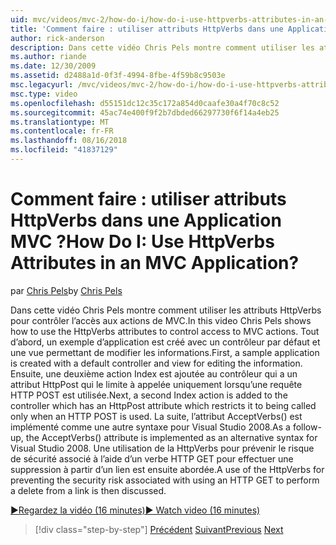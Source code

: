 ```yaml
---
uid: mvc/videos/mvc-2/how-do-i/how-do-i-use-httpverbs-attributes-in-an-mvc-application
title: 'Comment faire : utiliser attributs HttpVerbs dans une Application MVC ? | Microsoft Docs'
author: rick-anderson
description: Dans cette vidéo Chris Pels montre comment utiliser les attributs HttpVerbs pour contrôler l’accès aux actions de MVC. Tout d’abord, un exemple d’application est créé avec un co par défaut...
ms.author: riande
ms.date: 12/30/2009
ms.assetid: d2488a1d-0f3f-4994-8fbe-4f59b8c9503e
msc.legacyurl: /mvc/videos/mvc-2/how-do-i/how-do-i-use-httpverbs-attributes-in-an-mvc-application
msc.type: video
ms.openlocfilehash: d55151dc12c35c172a854d0caafe30a4f70c8c52
ms.sourcegitcommit: 45ac74e400f9f2b7dbded66297730f6f14a4eb25
ms.translationtype: MT
ms.contentlocale: fr-FR
ms.lasthandoff: 08/16/2018
ms.locfileid: "41837129"
---
```

<a name="how-do-i-use-httpverbs-attributes-in-an-mvc-application"></a><span data-ttu-id="9b077-105">Comment faire : utiliser attributs HttpVerbs dans une Application MVC ?</span><span class="sxs-lookup"><span data-stu-id="9b077-105">How Do I: Use HttpVerbs Attributes in an MVC Application?</span></span>
====================
<span data-ttu-id="9b077-106">par [Chris Pels](https://twitter.com/chrispels)</span><span class="sxs-lookup"><span data-stu-id="9b077-106">by [Chris Pels](https://twitter.com/chrispels)</span></span>

<span data-ttu-id="9b077-107">Dans cette vidéo Chris Pels montre comment utiliser les attributs HttpVerbs pour contrôler l’accès aux actions de MVC.</span><span class="sxs-lookup"><span data-stu-id="9b077-107">In this video Chris Pels shows how to use the HttpVerbs attributes to control access to MVC actions.</span></span> <span data-ttu-id="9b077-108">Tout d’abord, un exemple d’application est créé avec un contrôleur par défaut et une vue permettant de modifier les informations.</span><span class="sxs-lookup"><span data-stu-id="9b077-108">First, a sample application is created with a default controller and view for editing the information.</span></span> <span data-ttu-id="9b077-109">Ensuite, une deuxième action Index est ajoutée au contrôleur qui a un attribut HttpPost qui le limite à appelée uniquement lorsqu’une requête HTTP POST est utilisée.</span><span class="sxs-lookup"><span data-stu-id="9b077-109">Next, a second Index action is added to the controller which has an HttpPost attribute which restricts it to being called only when an HTTP POST is used.</span></span> <span data-ttu-id="9b077-110">La suite, l’attribut AcceptVerbs() est implémenté comme une autre syntaxe pour Visual Studio 2008.</span><span class="sxs-lookup"><span data-stu-id="9b077-110">As a follow-up, the AcceptVerbs() attribute is implemented as an alternative syntax for Visual Studio 2008.</span></span> <span data-ttu-id="9b077-111">Une utilisation de la HttpVerbs pour prévenir le risque de sécurité associé à l’aide d’un verbe HTTP GET pour effectuer une suppression à partir d’un lien est ensuite abordée.</span><span class="sxs-lookup"><span data-stu-id="9b077-111">A use of the HttpVerbs for preventing the security risk associated with using an HTTP GET to perform a delete from a link is then discussed.</span></span>

[<span data-ttu-id="9b077-112">&#9654;Regardez la vidéo (16 minutes)</span><span class="sxs-lookup"><span data-stu-id="9b077-112">&#9654; Watch video (16 minutes)</span></span>](https://channel9.msdn.com/Blogs/ASP-NET-Site-Videos/how-do-i-use-httpverbs-attributes-in-an-mvc-application)

> [!div class="step-by-step"]
> <span data-ttu-id="9b077-113">[Précédent](how-do-i-work-with-model-binders-in-an-mvc-application.md)
> [Suivant](mvc2-html-encoding.md)</span><span class="sxs-lookup"><span data-stu-id="9b077-113">[Previous](how-do-i-work-with-model-binders-in-an-mvc-application.md)
[Next](mvc2-html-encoding.md)</span></span>
